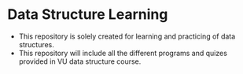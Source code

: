 # Data Structure Learning
- This repository is solely created for learning and practicing of data structures.
- This repository will include all the different programs and quizes provided in VU data structure course.
